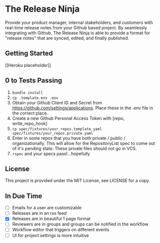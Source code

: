 # The Release Ninja

Provide your product manager, internal stakeholders, and customers with real-time release notes from your Github based project. By seamlessly integrating with Github, The Release Ninja is able to provide a format for "release notes" that are synced, edited, and finally published.

## Getting Started
[[Heroku placeholder]]

## 0 to Tests Passing

1. `bundle install`
2. `cp .template.env .env`
3. Obtain your Github Client ID and Secret from https://github.com/settings/applications. Place these in the .env file in the correct place.
4. Create a new Github Personal Access Token with [repo, write_repo_hook]
5. `cp spec/fixtures/your_repos.template.yaml spec/fixtures/your_repos.private.yaml`
6. Enter in some repos that you have both private / public / organizationally. This will allow for the RepositoryList spec to come out of it's pending state. These private files should not go in VCS.
7. `rspec` and your specs pass!...hopefully

## License

This project is provided under the MIT License, see LICENSE for a copy.

## In Due Time

* [ ] Emails for a user are customizable
* [ ] Releases are in an rss feed
* [X] Releases are in beautiful 1 page format
* [ ] Reviewers are in groups and groups can be notified in the workflow
* [ ] Workflow editor that triggers on different events
* [ ] UI for project settings is more intuitive
